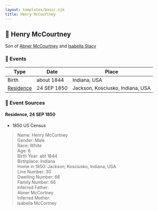 ```yaml
---
layout: templates/basic.njk
title: Henry McCourtney
---
```

## 🔵 Henry McCourtney

Son of [Abner McCourtney](/people/7/72592264) and [Isabella Stacy](/people/9/91476553)

### 📆 Events

Type | Date | Place
------ | ------ | ------
Birth | about 1844 | Indiana, USA
[Residence](#event-d0cde618-e7ac-4f80-afe0-0ee396af5190) | 24 SEP 1850 | Jackson, Kosciusko, Indiana, USA

### 📰 Event Sources

#### <a id="event-d0cde618-e7ac-4f80-afe0-0ee396af5190"></a> Residence, 24 SEP 1850
* 1850 US Census
>   
  > Name: Henry McCortney  
  > Gender: Male  
  > Race: White  
  > Age: 6  
  > Birth Year: abt 1844  
  > Birthplace: Indiana  
  > Home in 1850: Jackson, Kosciusko, Indiana, USA  
  > Line Number: 30  
  > Dwelling Number: 66  
  > Family Number: 66  
  > Inferred Father:   
  > Abner McCortney  
  > Inferred Mother:   
  > Isabella McCortney
